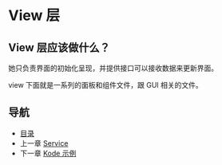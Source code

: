 # View 层

## View 层应该做什么？

她只负责界面的初始化呈现，并提供接口可以接收数据来更新界面。

view 下面就是一系列的面板和组件文件，跟 GUI 相关的文件。

## 导航
- [目录](00.md)
- 上一章 [Service](02.md)
- 下一章 [Kode 示例](04.md)